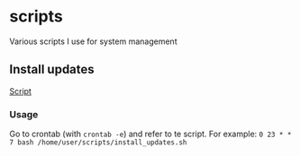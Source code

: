 # scripts
Various scripts I use for system management

## Install updates
[Script](https://github.com/grindvis/scripts/blob/main/install_updates.sh)

### Usage
Go to crontab (with `crontab -e`) and refer to te script.
For example: `0 23 * * 7 bash /home/user/scripts/install_updates.sh`
